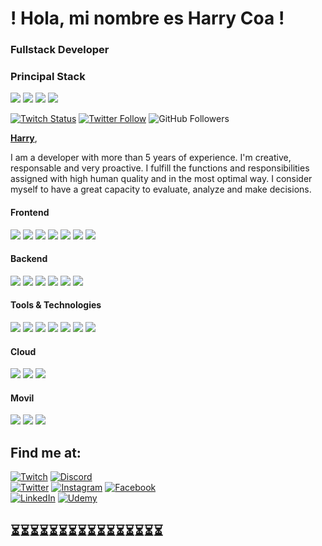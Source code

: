 # ! Hola, mi nombre es Harry Coa !
### Fullstack Developer

### Principal Stack

<p>    
  <img src="https://img.shields.io/badge/Angular-DD0031?style=for-the-badge&logo=angular&logoColor=white">
  <img src="https://img.shields.io/badge/Java-007396?style=for-the-badge&logo=java&logoColor=white&labelColor=101010">  
  <img src="https://img.shields.io/badge/MongoDB-white?style=for-the-badge&logo=mongodb&logoColor=4EA94B">
  <img src="https://img.shields.io/badge/MySQL-005C84?style=for-the-badge&logo=mysql&logoColor=white">
</p>


[![Twitch Status](https://img.shields.io/twitch/status/rharrycoa?style=social)](https://twitch.com/rharryc)
[![Twitter Follow](https://img.shields.io/twitter/follow/rharrycoa?style=social)](https://twitter.com/rharrycoa)
![GitHub Followers](https://img.shields.io/github/followers/harrycoa?style=social)


[**Harry**](https://harrycoa.github.io/appPortafolioCv/), 

I am a developer with more than 5 years of  experience. I'm creative, responsable and very proactive. I fulfill the functions and responsibilities assigned with high human quality and in the most optimal way. I consider myself to have a great capacity to evaluate, analyze and make decisions.



<h4>Frontend</h4>
<p>
  <img src="https://img.shields.io/badge/HTML5-E34F26?style=for-the-badge&logo=html5&logoColor=white">
  <img src="https://img.shields.io/badge/CSS3-1572B6?style=for-the-badge&logo=css3&logoColor=white">
  <img src="https://img.shields.io/badge/JavaScript-F7DF1E?style=for-the-badge&logo=javascript&logoColor=white&labelColor=101010">
  <img src="https://img.shields.io/badge/React-20232A?style=for-the-badge&logo=react&logoColor=61DAFB">
  <img src="https://img.shields.io/badge/Angular-DD0031?style=for-the-badge&logo=angular&logoColor=white">
  <img src="https://img.shields.io/badge/Framer%20Motion-black?style=for-the-badge&logo=framer&logoColor=blue">
  <img src="https://img.shields.io/badge/Axios-BD1FE0?style=for-the-badge">
</p>

<h4>Backend</h4>
<p>
  <img src="https://img.shields.io/badge/Java-007396?style=for-the-badge&logo=java&logoColor=white&labelColor=101010">  
  <img src="https://img.shields.io/badge/Node.js-339933?style=for-the-badge&logo=nodedotjs&logoColor=white">
  <img src="https://img.shields.io/badge/Express.js-000000?style=for-the-badge&logo=express&logoColor=white">
  <img src="https://img.shields.io/badge/MongoDB-white?style=for-the-badge&logo=mongodb&logoColor=4EA94B">
  <img src="https://img.shields.io/badge/MySQL-005C84?style=for-the-badge&logo=mysql&logoColor=white">
  <img src="https://img.shields.io/badge/firebase%20realtime%20database-ffca28?style=for-the-badge&logo=firebase&logoColor=black">

</p>

<h4>Tools & Technologies</h4>
<p>
  <img src="https://img.shields.io/badge/Git-F05032?style=for-the-badge&logo=git&logoColor=white">
  <img src="https://img.shields.io/badge/GitHub-100000?style=for-the-badge&logo=github&logoColor=white">
  <img src="https://img.shields.io/badge/Linux-FCC624?style=for-the-badge&logo=linux&logoColor=black">
  <img src="https://img.shields.io/badge/Figma-F24E1E?style=for-the-badge&logo=figma&logoColor=white">
  <img src="https://img.shields.io/badge/Notion-000000?style=for-the-badge&logo=notion&logoColor=white">
  <img src="https://img.shields.io/badge/Postman-FF6C37?style=for-the-badge&logo=Postman&logoColor=white">
  <img src="https://img.shields.io/badge/Heroku-430098?style=for-the-badge&logo=heroku&logoColor=white">
</p>

<h4>Cloud</h4>
<p>
  <img src="https://img.shields.io/badge/AWS-232F3E?style=for-the-badge&logo=amazon-aws&logoColor=white&labelColor=101010">
  <img src="https://img.shields.io/badge/Google_Cloud-4285F4?style=for-the-badge&logo=googlecloud&logoColor=white&labelColor=101010">
  <img src="https://img.shields.io/badge/Linux-FCC624?style=for-the-badge&logo=linux&logoColor=black">
 
</p>


<h4>Movil</h4>
<p>
  <img src="https://img.shields.io/badge/Android-3DDC84?style=for-the-badge&logo=android&logoColor=white&labelColor=101010">
  <img src="https://img.shields.io/badge/Kotlin-0095D5?style=for-the-badge&logo=kotlin&logoColor=white&labelColor=101010">
  <img src="https://img.shields.io/badge/Android_Studio-3DDC84?style=for-the-badge&logo=android-studio&logoColor=white&labelColor=101010"> 
</p>




## Find me at:


[![Twitch](https://img.shields.io/badge/Twitch-harry-9146FF?style=for-the-badge&logo=twitch&logoColor=white&labelColor=101010)](https://www.twitch.tv/rharryc)
[![Discord](https://img.shields.io/badge/Discord-harry-5865F2?style=for-the-badge&logo=discord&logoColor=white&labelColor=101010)](https://discord.gg/rharryc#8987)
</br>
[![Twitter](https://img.shields.io/badge/Twitter-@harry-1DA1F2?style=for-the-badge&logo=twitter&logoColor=white&labelColor=101010)](https://twitter.com/rharrycoa)
[![Instagram](https://img.shields.io/badge/Instagram-@harry-E4405F?style=for-the-badge&logo=instagram&logoColor=white&labelColor=101010)](https://www.instagram.com/harrycoa)
[![Facebook](https://img.shields.io/badge/Facebook-@harry-1877F2?style=for-the-badge&logo=facebook&logoColor=white&labelColor=101010)](https://www.facebook.com/rharryc)
</br>
[![LinkedIn](https://img.shields.io/badge/LinkedIn-@harry-0077B5?style=for-the-badge&logo=linkedin&logoColor=white&labelColor=101010)](https://www.linkedin.com/in/rharryc/)
[![Udemy](https://img.shields.io/badge/Udemy-@harry-EC5252?style=for-the-badge&logo=udemy&logoColor=white&labelColor=101010)](https://www.udemy.com)


## ⏳⏳⏳⏳⏳⏳⏳⏳⏳⏳⏳⏳⏳⏳⏳⏳
## 

</br>
